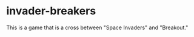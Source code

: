 invader-breakers
================

This is a game that is a cross between "Space Invaders" and "Breakout."
